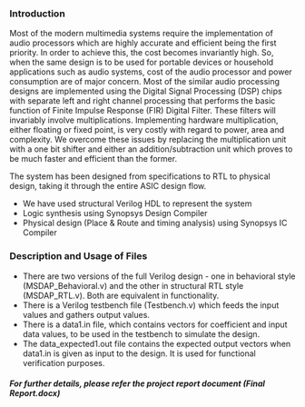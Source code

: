 ### Introduction
Most of the modern multimedia systems require the implementation of audio processors which are highly accurate and efficient being the first priority. In order to achieve this, the cost becomes invariantly high. So, when the same design is to be used for portable devices or household applications such as audio systems, cost of the audio processor and power consumption are of major concern. Most of the similar audio processing designs are implemented using the Digital Signal Processing (DSP) chips with separate left and right channel processing that performs the basic function of Finite Impulse Response (FIR) Digital Filter. These filters will invariably involve multiplications. Implementing hardware multiplication, either floating or fixed point, is very costly with regard to power, area and complexity. We overcome these issues by replacing the multiplication unit with a one bit shifter and either an addition/subtraction unit which proves to be much faster and efficient than the former.

The system has been designed from specifications to RTL to physical design, taking it through the entire ASIC design flow.
* We have used structural Verilog HDL to represent the system
* Logic synthesis using Synopsys Design Compiler
* Physical design (Place & Route and timing analysis) using Synopsys IC Compiler

### Description and Usage of Files
* There are two versions of the full Verilog design - one in behavioral style (MSDAP_Behavioral.v) and the other in structural RTL style (MSDAP_RTL.v). Both are equivalent in functionality.
* There is a Verilog testbench file (Testbench.v) which feeds the input values and gathers output values.
* There is a data1.in file, which contains vectors for coefficient and input data values, to be used in the testbench to simulate the design.
* The data_expected1.out file contains the expected output vectors when data1.in is given as input to the design. It is used for functional verification purposes.
 
##### For further details, please refer the project report document (Final Report.docx)
